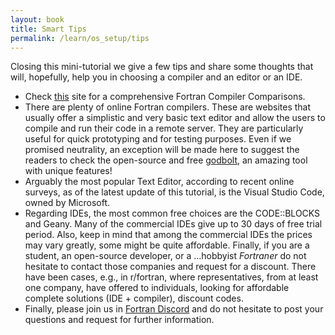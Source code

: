 ```yaml
---
layout: book
title: Smart Tips
permalink: /learn/os_setup/tips
---
```


Closing this mini-tutorial we give a few tips and share some thoughts that will, hopefully, help you in choosing a compiler and an editor or an IDE.

- Check [this](https://www.fortran.uk/fortran-compiler-comparisons/) site for a comprehensive Fortran Compiler Comparisons.
- There are plenty of online Fortran compilers. These are websites that usually offer a simplistic and very basic text editor and allow the users to compile and run their code in a remote server. They are particularly useful for quick prototyping and for testing purposes. Even if we promised neutrality, an exception will be made here to suggest the readers to check the open-source and free [godbolt](https://godbolt.org/), an amazing tool with unique features!
- Arguably the most popular Text Editor, according to recent online surveys, as of the latest update of this tutorial, is the Visual Studio Code, owned by Microsoft.
- Regarding IDEs, the most common free choices are the CODE::BLOCKS and Geany. Many of the commercial IDEs give up to 30 days of free trial period. Also, keep in mind that among the commercial IDEs the prices may vary greatly, some might be quite affordable. Finally, if you are a student, an open-source developer, or a …hobbyist *Fortraner* do not hesitate to contact those companies and request for a discount. There have been cases, e.g., in r/fortran, where representatives, from at least one company, have offered to individuals, looking for affordable complete solutions (IDE + compiler), discount codes.
- Finally, please join us in [Fortran Discord](https://fortran-lang.discourse.group/) and do not hesitate to post your questions and request for further information.